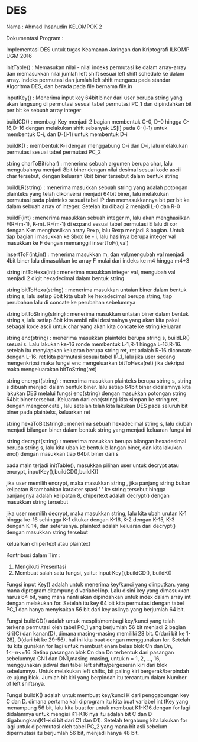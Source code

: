 # DES

Nama : Ahmad Ihsanudin
KELOMPOK 2

Dokumentasi Program :

Implementasi DES untuk tugas Keamanan Jaringan dan Kriptografi ILKOMP UGM 2016

initTable() : Memasukan nilai - nilai indeks permutasi ke dalam array-array dan memasukkan nilai jumlah left shift sesuai left shift schedule ke dalam array. Indeks permutasi dan jumlah left shift mengacu pada standar Algoritma DES, dan berada pada file bernama file.in

inputKey() : Menerima input key 64bit biner dari user berupa string yang akan langsung di permutasi sesuai tabel permutasi PC_1 dan dipindahkan bit per bit ke sebuah array integer

buildCD() : membagi Key menjadi 2 bagian membentuk C-0, D-0 hingga C-16,D-16 dengan melakukan shift sebanyak LS[i] pada C-(i-1) untuk membentuk C-i, dan D-(i-1) untuk membentuk D-i

buildK() : membentuk K-i dengan menggabung C-i dan D-i, lalu melakukan permutasi sesuai tabel permutasi PC_2

string charToBit(char) : menerima sebuah argumen berupa char, lalu mengubahnya menjadi 8bit biner dengan nilai desimal sesuai kode ascii char tersebut, dengan keluaran 8bit biner tersebut dalam bentuk string

buildLR(string) : menerima masukkan sebuah string yang adalah potongan plainteks yang telah dikonversi menjadi 64bit biner, lalu melakukan permutasi pada plainteks sesuai tabel IP dan memasukkannya bit per bit ke dalam sebuah array of integer. Setelah itu dibagi 2 menjadi L-0 dan R-0

buildF(int) : menerima masukkan sebuah integer m, lalu akan menghasilkan F(R-(m-1), K-m). R-(m-1) di expand sesuai tabel permutasi E lalu di xor dengan K-m menghasilkan array Rexp, lalu Rexp menjadi 8 bagian. Untuk tiap bagian i masukkan ke Sbox ke - i, lalu hasilnya berupa integer val masukkan ke F dengan memanggil insertToF(i,val)

insertToF(int,int) : menerima masukkan m, dan val,mengubah val menjadi 4bit biner lalu dimasukkan ke array F mulai dari indeks ke m4 hingga m4+3

string intToHexa(int) : menerima masukkan integer val, mengubah val menjadi 2 digit hexadecimal dalam bentuk string

string bitToHexa(string) : menerima masukkan untaian biner dalam bentuk string s, lalu setiap 8bit kita ubah ke hexadecimal berupa string, tiap perubahan lalu di concate ke perubahan sebelumnya

string bitToString(string) : menerima masukkan untaian biner dalam bentuk string s, lalu setiap 8bit kita ambil nilai desimalnya yang akan kita pakai sebagai kode ascii untuk char yang akan kita concate ke string keluaran

string enc(string) : menerima masukkan plainteks berupa string s, buildLR() sesuai s. Lalu lakukan ke-16 ronde membentuk L-1,R-1 hingga L-16,R-16. setelah itu menyiapkan keluaran berupa string ret, ret adalah R-16 diconcate dengan L-16. ret kita permutasi sesuai tabel IP_1, lalu jika user sedang mengenkripsi maka fungsi enc mengeluarkan bitToHexa(ret) jika dekripsi maka mengeluarakan bitToString(ret)

string encrypt(string) : menerima masukkan plainteks berupa string s, string s dibuah menjadi dalam bentuk biner. lalu setiap 64bit biner didalamnya kita lakukan DES melalui fungsi enc(string) dengan masukkan potongan string 64bit biner tersebut. Keluaran dari enc(string) kita simpan ke string ret, dengan mengconcate , lalu setelah telah kita lakukan DES pada seluruh bit biner pada plainteks, keluarkan ret

string hexaToBit(string) : menerima sebuah hexadecimal string s, lalu diubah menjadi bilangan biner dalam bentuk string yang menjadi keluaran fungsi ini

string decrypt(string) : menerima masukkan berupa bilangan hexadesimal berupa string s, lalu kita ubah ke bentuk bilangan biner, dan kita lakukan enc() dengan masukkan tiap 64bit biner dari s

pada main terjadi initTable(), masukkan pilihan user untuk decrypt atau encrypt, inputKey(),buildCD(),buildK()

jika user memilih encrypt, maka masukkan string , jika panjang string bukan kelipatan 8 tambahkan karakter spasi ' ' ke string tersebut hingga panjangnya adalah kelipatan 8, chipertext adalah decrypt() dengan masukkan string tersebut

jika user memilih decrypt, maka masukkan string, lalu kita ubah urutan K-1 hingga ke-16 sehingga K-1 ditukar dengan K-16, K-2 dengan K-15, K-3 dengan K-14, dan seterusnya. plaintext adalah keluaran dari decrypt() dengan masukkan string tersebut

keluarkan chipertext atau plaintext

Kontribusi dalam Tim :
1. Mengikuti Presentasi
2. Membuat salah satu fungsi, yaitu: input Key(),buildCD(), buildK()

Fungsi input Key() adalah untuk menerima key/kunci yang diinputkan. yang mana diprogram ditampung divariabel inp. Lalu disini key yang
                   dimasukkan harus 64 bit, yang mana nanti akan dipindahkan untuk index dalam array int dengan melakukan for. Setelah itu key 64 bit kita permutasi dengan tabel PC_1 dan hanya menyisakan 56 bit dari key aslinya yang berjumlah 64 bit.

Fungsi buildCD()   adalah untuk mesplit/membagi key/kunci yang telah terkena permutasi oleh tabel PC_1 yang berjumlah 56 bit menjadi 2                        bagian kiri(C) dan kanan(D), dimana masing-masing memiliki 28 bit. C(dari bit ke 1-28), D(dari bit ke 29-56). hal ini                      kita buat dengan menggunakan for. Setelah itu kita gunakan for lagi untuk membuat enam belas blok Cn dan Dn, 1<=n<=16.                    Setiap pasangan blok Cn dan Dn terbentuk dari pasangan sebelumnya CN1 dan DN1,masing-masing, untuk n = 1, 2, ..., 16,                      menggunakan jadwal  dari tabel left shifts/pergeseran kiri dari blok sebelumnya. Untuk melakukan left shifts, bit                          paling kiri bergerak/berpindah ke ujung blok. Jumlah bit kiri yang berpindah itu tercantum dalam Number of left                            shiftsnya.

Fungsi buildK()    adalah untuk membuat key/kunci K dari penggabungan key C dan D. dimana pertama kali diprogram itu kita buat variabel                      int tKey yang menampung 56 bit, lalu kita buat for untuk membuat K1-K16.dengan for lagi didalamnya untuk mengisi K1-K16                    nya itu adalah bit C dan D digabungkan(K1->isi bit dari C1 dan D1). Setelah tergabung kita lakukan for lagi untuk                          dipermutasi oleh tabel PC_2 yang mana bit asli sebelum dipermutasi itu berjumlah 56 bit, menjadi hanya 48 bit.
